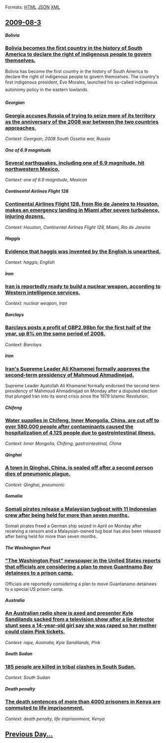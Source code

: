 
Formats: [HTML](2009/08/3/index.html)  [JSON](2009/08/3/index.json)  [XML](2009/08/3/index.xml)  

## [2009-08-3](/news/2009/08/3/index.md)

##### Bolivia
### [ Bolivia becomes the first country in the history of South America to declare the right of indigenous people to govern themselves. ](/news/2009/08/3/bolivia-becomes-the-first-country-in-the-history-of-south-america-to-declare-the-right-of-indigenous-people-to-govern-themselves.md)
Bolivia has become the first country in the history of South America to declare the right of indigenous people to govern themselves. The country&#039;s first indigenous president, Evo Morales, launched his so-called &#147;indigenous autonomy&#148; policy in the eastern lowlands.

#####  Georgian
### [ Georgia accuses Russia of trying to seize more of its territory as the anniversary of the 2008 war between the two countries approaches. ](/news/2009/08/3/georgia-accuses-russia-of-trying-to-seize-more-of-its-territory-as-the-anniversary-of-the-2008-war-between-the-two-countries-approaches.md)
_Context:  Georgian, 2008 South Ossetia war, Russia_

##### One of 6.9 magnitude
### [ Several earthquakes, including one of 6.9 magnitude, hit northwestern Mexico. ](/news/2009/08/3/several-earthquakes-including-one-of-6-9-magnitude-hit-northwestern-mexico.md)
_Context: one of 6.9 magnitude, Mexican_

##### Continental Airlines Flight 128
### [ Continental Airlines Flight 128, from Rio de Janeiro to Houston, makes an emergency landing in Miami after severe turbulence, injuring dozens. ](/news/2009/08/3/continental-airlines-flight-128-from-rio-de-janeiro-to-houston-makes-an-emergency-landing-in-miami-after-severe-turbulence-injuring-doze.md)
_Context: Houston, Continental Airlines Flight 128, Miami, Rio de Janeiro_

##### Haggis
### [ Evidence that haggis was invented by the English is unearthed. ](/news/2009/08/3/evidence-that-haggis-was-invented-by-the-english-is-unearthed.md)
_Context: haggis, English_

##### Iran
### [ Iran is reportedly ready to build a nuclear weapon, according to Western intelligence services. ](/news/2009/08/3/iran-is-reportedly-ready-to-build-a-nuclear-weapon-according-to-western-intelligence-services.md)
_Context: nuclear weapon, Iran_

##### Barclays
### [ Barclays posts a profit of GBP2.98bn for the first half of the year, up 8% on the same period of 2008. ](/news/2009/08/3/barclays-posts-a-profit-of-gbp2-98bn-for-the-first-half-of-the-year-up-8-on-the-same-period-of-2008.md)
_Context: Barclays_

##### Iran
### [ Iran's Supreme Leader Ali Khamenei formally approves the second-term presidency of Mahmoud Ahmadinejad. ](/news/2009/08/3/iran-s-supreme-leader-ali-khamenei-formally-approves-the-second-term-presidency-of-mahmoud-ahmadinejad.md)
Supreme Leader Ayatollah Ali Khamenei formally endorsed the second term presidency of Mahmoud Ahmadinejad on Monday after a disputed election that plunged Iran into its worst crisis since the 1979 Islamic Revolution.

##### Chifeng
### [ Water supplies in Chifeng, Inner Mongolia, China, are cut off to over 580,000 people after contaminants caused the hospitalization of 4,125 people due to gastrointestinal illness. ](/news/2009/08/3/water-supplies-in-chifeng-inner-mongolia-china-are-cut-off-to-over-580-000-people-after-contaminants-caused-the-hospitalization-of-4-125.md)
_Context: Inner Mongolia, Chifeng, gastrointestinal, China_

##### Qinghai
### [ A town in Qinghai, China, is sealed off after a second person dies of pneumonic plague. ](/news/2009/08/3/a-town-in-qinghai-china-is-sealed-off-after-a-second-person-dies-of-pneumonic-plague.md)
_Context: Qinghai, pneumonic_

##### Somalia
### [ Somali pirates release a Malaysian tugboat with 11 Indonesian crew after being held for more than seven months. ](/news/2009/08/3/somali-pirates-release-a-malaysian-tugboat-with-11-indonesian-crew-after-being-held-for-more-than-seven-months.md)
Somali pirates freed a German ship seized in April on Monday after receiving a ransom and a Malaysian-owned tug boat has also been released after being held for more than seven months.

##### The Washington Post
### [ "The Washington Post" newspaper in the United States reports that officials are considering a plan to move Guantnamo Bay detainees to a prison camp. ](/news/2009/08/3/the-washington-post-newspaper-in-the-united-states-reports-that-officials-are-considering-a-plan-to-move-guantanamo-bay-detainees-to-a-pr.md)
Officials are reportedly considering a plan to move Guantanamo detainees to a special US prison camp.

##### Australia
### [ An Australian radio show is axed and presenter Kyle Sandilands sacked from a television show after a lie detector stunt sees a 14-year-old girl say she was raped so her mother could claim Pink tickets. ](/news/2009/08/3/an-australian-radio-show-is-axed-and-presenter-kyle-sandilands-sacked-from-a-television-show-after-a-lie-detector-stunt-sees-a-14-year-old.md)
_Context: rape, Australia, Kyle Sandilands, P!nk_

##### South Sudan
### [ 185 people are killed in tribal clashes in South Sudan. ](/news/2009/08/3/185-people-are-killed-in-tribal-clashes-in-south-sudan.md)
_Context: South Sudan_

##### Death penalty
### [ The death sentences of more than 4000 prisoners in Kenya are commuted to life imprisonment. ](/news/2009/08/3/the-death-sentences-of-more-than-4000-prisoners-in-kenya-are-commuted-to-life-imprisonment.md)
_Context: death penalty, life imprisonment, Kenya_

## [Previous Day...](/news/2009/08/2/index.md)

